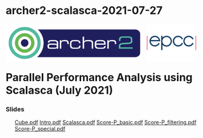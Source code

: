 # archer2-scalasca-2021-07-27

<img src="./images/Archer2_logo.png" width="355" height="100"
align="left"> <img src="./images/epcc_logo.jpg" align="right"
width="133" height="100">

<br /><br /><br /><br /><br />

# Parallel Performance Analysis using Scalasca (July 2021)

<h3>Slides</h3>

<ul>
<a href="slides/Cube.pdf">Cube.pdf</a>
<a href="slides/Intro.pdf">Intro.pdf</a>
<a href="slides/Scalasca.pdf">Scalasca.pdf</a>
<a href="slides/Score-P_basic.pdf">Score-P_basic.pdf</a>
<a href="slides/Score-P_filtering.pdf">Score-P_filtering.pdf</a>
<a href="slides/Score-P_special.pdf">Score-P_special.pdf</a>
</ul>